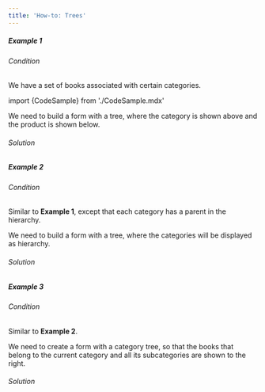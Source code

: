 ```yaml
---
title: 'How-to: Trees'
---
```


##### Example 1

###### Condition

We have a set of books associated with certain categories.

import {CodeSample} from './CodeSample.mdx'

<CodeSample url="https://documentation.lsfusion.org/sample?file=UseCaseTree&block=sample1"/>

We need to build a form with a tree, where the category is shown above and the product is shown below.

###### Solution

<CodeSample url="https://documentation.lsfusion.org/sample?file=UseCaseTree&block=solution1"/>

##### Example 2

###### Condition

Similar to **Example 1**, except that each category has a parent in the hierarchy.

<CodeSample url="https://documentation.lsfusion.org/sample?file=UseCaseTree&block=sample2"/>

We need to build a form with a tree, where the categories will be displayed as hierarchy.

###### Solution

<CodeSample url="https://documentation.lsfusion.org/sample?file=UseCaseTree&block=solution2"/>

##### Example 3

###### Condition

Similar to **Example 2**.

We need to create a form with a category tree, so that the books that belong to the current category and all its subcategories are shown to the right.

###### Solution

<CodeSample url="https://documentation.lsfusion.org/sample?file=UseCaseTree&block=solution3"/>
